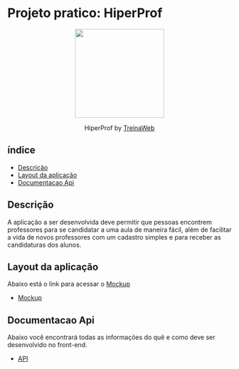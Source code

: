 # Projeto pratico: HiperProf

<p align="center">
  <img src="https://github.com/treinaweb.png" width="200">
</p>


<p align="center">
    HiperProf by <a href="https://github.com/treinaweb">TreinaWeb</a>
</p>

## índice
- [Descrição](#descrição)
- [Layout da aplicação](#layout-da-aplicação)
- [Documentacao Api](#documentacao-Api)

## Descrição

A aplicação a ser desenvolvida deve permitir que pessoas encontrem professores para se candidatar
a uma aula de maneira fácil, além de facilitar a vida de novos professores com um cadastro simples e
para receber as candidaturas dos alunos.

## Layout da aplicação

Abaixo está o link para acessar o [Mockup](https://pt.wikipedia.org/wiki/Mockup) 

- [Mockup](https://www.figma.com/file/RHvYRKfQe1rpVxpytGUcux/HIPER-PROF?node-id=0%3A1)

## Documentacao Api

Abaixo você encontrará todas as informações do quê e como deve ser desenvolvido no front-end.

- [API](https://alunos.treinaweb.com.br/hyperprof/doc.html#tag/Me)